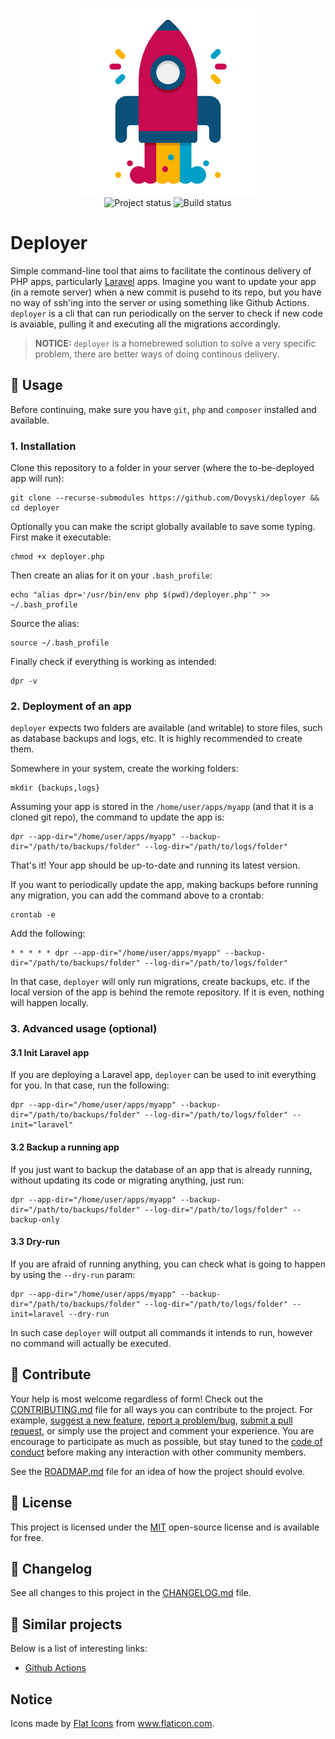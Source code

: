 <p align="center">
    <img width="300" src=".github/logo.png" title="Project logo"><br />
    <img src="https://img.shields.io/maintenance/yes/2021?style=for-the-badge" title="Project status">
    <img src="https://img.shields.io/github/workflow/status/Dovyski/deployer/ci.uffs.cc?label=Build&logo=github&logoColor=white&style=for-the-badge" title="Build status">
</p>

# Deployer

Simple command-line tool that aims to facilitate the continous delivery of PHP apps, particularly [Laravel](https://laravel.com) apps. Imagine you want to update your app (in a remote server) when a new commit is pusehd to its repo, but you have no way of ssh'ing into the server or using something like Github Actions. `deployer` is a cli that can run periodically on the server to check if new code is avaiable, pulling it and executing all the migrations accordingly.

> **NOTICE:** `deployer` is a homebrewed solution to solve a very specific problem, there are better ways of doing continous delivery.

## 🚀 Usage

Before continuing, make sure you have `git`, `php` and `composer` installed and available.

### 1. Installation

Clone this repository to a folder in your server (where the to-be-deployed app will run):

```
git clone --recurse-submodules https://github.com/Dovyski/deployer && cd deployer
```

Optionally you can make the script globally available to save some typing. First make it executable:

```
chmod +x deployer.php
```

Then create an alias for it on your `.bash_profile`:

```
echo "alias dpr='/usr/bin/env php $(pwd)/deployer.php'" >> ~/.bash_profile
```

Source the alias:

```
source ~/.bash_profile
```

Finally check if everything is working as intended:

```
dpr -v
```

### 2. Deployment of an app

`deployer` expects two folders are available (and writable) to store files, such as database backups and logs, etc. It is highly recommended to create them.

Somewhere in your system, create the working folders:

```
mkdir {backups,logs}
```

Assuming your app is stored in the `/home/user/apps/myapp` (and that it is a cloned git repo), the command to update the app is:

```
dpr --app-dir="/home/user/apps/myapp" --backup-dir="/path/to/backups/folder" --log-dir="/path/to/logs/folder"
```

That's it! Your app should be up-to-date and running its latest version.

If you want to periodically update the app, making backups before running any migration, you can add the command above to a crontab:

```
crontab -e
```

Add the following:

```
* * * * * dpr --app-dir="/home/user/apps/myapp" --backup-dir="/path/to/backups/folder" --log-dir="/path/to/logs/folder"
```

In that case, `deployer` will only run migrations, create backups, etc. if the local version of the app is behind the remote repository. If it is even, nothing will happen locally.

### 3. Advanced usage (optional)

#### 3.1 Init Laravel app

If you are deploying a Laravel app, `deployer` can be used to init everything for you. In that case, run the following:

```
dpr --app-dir="/home/user/apps/myapp" --backup-dir="/path/to/backups/folder" --log-dir="/path/to/logs/folder" --init="laravel"
```

#### 3.2 Backup a running app

If you just want to backup the database of an app that is already running, without updating its code or migrating anything, just run:

```
dpr --app-dir="/home/user/apps/myapp" --backup-dir="/path/to/backups/folder" --log-dir="/path/to/logs/folder" --backup-only
```

#### 3.3 Dry-run

If you are afraid of running anything, you can check what is going to happen by using the `--dry-run` param:

```
dpr --app-dir="/home/user/apps/myapp" --backup-dir="/path/to/backups/folder" --log-dir="/path/to/logs/folder" --init=laravel --dry-run
```

In such case `deployer` will output all commands it intends to run, however no command will actually be executed.


## 🤝 Contribute

Your help is most welcome regardless of form! Check out the [CONTRIBUTING.md](CONTRIBUTING.md) file for all ways you can contribute to the project. For example, [suggest a new feature](https://github.com/Dovyski/deployer/issues/new?assignees=&labels=&template-english=feature_request.md&title=), [report a problem/bug](https://github.com/Dovyski/deployer/issues/new?assignees=&labels=bug&template-english=bug_report.md&title=), [submit a pull request](https://help.github.com/en/github/collaborating-with-issues-and-pull-requests/about-pull-requests), or simply use the project and comment your experience. You are encourage to participate as much as possible, but stay tuned to the [code of conduct](./CODE_OF_CONDUCT.md) before making any interaction with other community members.

See the [ROADMAP.md](ROADMAP.md) file for an idea of how the project should evolve.

## 🎫 License

This project is licensed under the [MIT](https://choosealicense.com/licenses/mit/) open-source license and is available for free.

## 🧬 Changelog

See all changes to this project in the [CHANGELOG.md](CHANGELOG.md) file.

## 🧪 Similar projects

Below is a list of interesting links:

* [Github Actions](https://github.com/features/actions)

## Notice

Icons made by <a href="https://www.flaticon.com/authors/flat-icons" title="Flat Icons">Flat Icons</a> from <a href="https://www.flaticon.com/" title="Flaticon">www.flaticon.com</a>.
